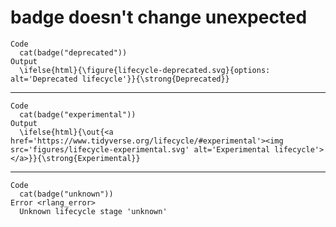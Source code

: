 # badge doesn't change unexpected

    Code
      cat(badge("deprecated"))
    Output
      \ifelse{html}{\figure{lifecycle-deprecated.svg}{options: alt='Deprecated lifecycle'}}{\strong{Deprecated}}

---

    Code
      cat(badge("experimental"))
    Output
      \ifelse{html}{\out{<a href='https://www.tidyverse.org/lifecycle/#experimental'><img src='figures/lifecycle-experimental.svg' alt='Experimental lifecycle'></a>}}{\strong{Experimental}}

---

    Code
      cat(badge("unknown"))
    Error <rlang_error>
      Unknown lifecycle stage 'unknown'

